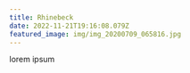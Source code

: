 ```yaml
---
title: Rhinebeck
date: 2022-11-21T19:16:08.079Z
featured_image: img/img_20200709_065816.jpg
---
```

l﻿orem ipsum
